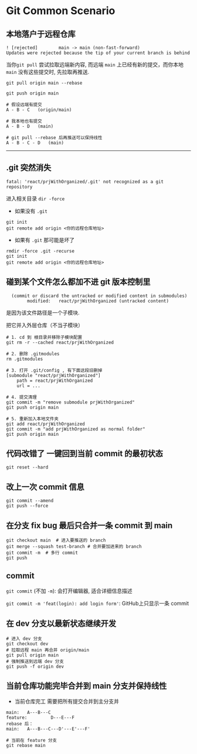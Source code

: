 # Git Common Scenario

## 本地落户于远程仓库

```linux
! [rejected]        main -> main (non-fast-forward)
Updates were rejected because the tip of your current branch is behind
```

当你`git pull` 尝试拉取远端新内容, 而远端 `main` 上已经有新的提交，而你本地 `main` 没有这些提交时, 先拉取再推送.

`git pull origin main --rebase`

`git push origin main`

```linux
# 假设远端有提交
A - B - C   (origin/main)

# 我本地也有提交
A - B - D   (main)

# git pull --rebase 后再推送可以保持线性
A - B - C - D   (main)
```

---

## .git 突然消失

```linux
fatal: 'react/prjWithOrganized/.git' not recognized as a git repository
```

进入相关目录 `dir -force`

- 如果没有 `.git`

```linux
git init
git remote add origin <你的远程仓库地址>
```

- 如果有 `.git` 那可能是坏了

```linux
rmdir -force .git -recurse
git init
git remote add origin <你的远程仓库地址>
```

## 碰到某个文件怎么都加不进 git 版本控制里

```linux
  (commit or discard the untracked or modified content in submodules)
        modified:   react/prjWithOrganized (untracked content)
```

是因为该文件路径是一个子模块.

把它并入外层仓库（不当子模块）

```linux
# 1. cd 到 根目录并移除子模块配置
git rm -r --cached react/prjWithOrganized

# 2. 删除 .gitmodules
rm .gitmodules

# 3. 打开 .git/config , 有下面这段旧删掉
[submodule "react/prjWithOrganized"]
    path = react/prjWithOrganized
    url = ...
    
# 4. 提交清理
git commit -m "remove submodule prjWithOrganized"
git push origin main

# 5. 重新加入本地文件夹
git add react/prjWithOrganized
git commit -m "add prjWithOrganized as normal folder"
git push origin main
```

## 代码改错了 一键回到当前 commit 的最初状态

`git reset --hard`

## 改上一次 commit 信息

```linux
git commit --amend
git push --force
```

## 在分支 fix bug 最后只合并一条 commit 到 main

```linux
git checkout main  # 进入要推送的 branch
git merge --squash test-branch # 合并要加进来的 branch
git commit -m  # 多行 commit
git push
```

## commit

`git commit` (不加 `-m`): 会打开编辑器, 适合详细信息描述

`git commit -m 'feat(login): add login form'`: GitHub上只显示一条 commit

## 在 dev 分支以最新状态继续开发

```linux
# 进入 dev 分支
git checkout dev
# 拉取远程 main 再合并 origin/main
git pull origin main
# 强制推送到远端 dev 分支
git push -f origin dev
```

## 当前仓库功能完毕合并到 main 分支并保持线性

- 当前仓库完工 需要把所有提交合并到主分支并

```linux
main:   A---B---C
feature:         D---E---F
rebase 后：
main:   A---B---C---D'---E'---F'
```

```linux
# 当前在 feature 分支
git rebase main
```

